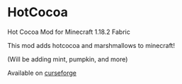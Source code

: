 # HotCocoa
Hot Cocoa Mod for Minecraft 1.18.2 Fabric

This mod adds hotcocoa and marshmallows to minecraft!

(Will be adding mint, pumpkin, and more)

Available on [curseforge](https://www.curseforge.com/minecraft/mc-mods/hotcocoa)
